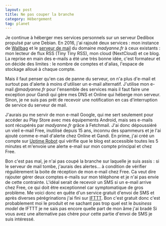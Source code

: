```yaml
---
layout: post
title: Ne pas couper la branche
category: Hébergement
tag: planet
---
```


Je continue à héberger mes services personnels sur un serveur Dedibox propulsé
par une Debian.<!-- more --> En 2016, j'ai rajouté deux services : mon instance de
[Wallbag](https://wallabag.org/fr) et le [serveur de
mail](http://blogduyax.madyanne.fr/peu-de-neuf.html) du domaine *madyanne.fr* à
ceux existants : mon lecteur de flux RSS (Tiny Tiny RSS), mon cloud (NextCloud)
et ce blog. La reprise en main des e-mails a été une très bonne idée, c'est
formateur et on décide des limites : le nombre de comptes et d'alias, l'espace
de stockage alloué à chaque compte.

Mais il faut penser qu'en cas de panne du serveur, on n'a plus d'e-mail et
surtout pas d'alerte à moins d'utiliser un e-mail alternatif. J'utilise mon
e-mail *@madyanne.fr* pour l'ensemble des services mais il faut faire une
exception pour Gandi qui gère mes DNS et Online qui héberge mon serveur. Sinon,
je ne suis pas prêt de recevoir une notification en cas d'interruption de
service du serveur de mail. 

J'aurais pu me servir de mon e-mail Google, qui me sert seulement pour
accéder au Play Store avec mes équipements Android, mais ses e-mails sont
récupérés par *madyanne.fr* grâce à Fetchmail. J'ai donc dépoussiéré un vieil
e-mail Free, inutilisé depuis 15 ans, inconnu des spammeurs et je l'ai ajouté
comme e-mail d'alerte chez Online et Gandi. En prime, j'ai créé un compte sur
[Uptime Robot](https://uptimerobot.com) qui vérifie que le blog est accessible
toutes les 5 minutes et m'envoie une alerte e-mail sur mon compte principal et
chez Free.

Bon c'est pas mal, je n'ai pas coupé la branche sur laquelle je suis assis : si
le serveur de mail tombe, j'aurais des alertes... à condition de vérifier
régulièrement la boite de réception de mon e-mail chez Free. Ca veut dire
rajouter gérer deux comptes e-mails sur mon téléphone et je n'ai pas envie de
cette contrainte. L'idéal serait de recevoir un SMS si un e-mail arrive chez
Free, ce qui doit être exceptionnel car symptomatique de gros problème. Me
voici donc en quête d'un service gratuit d'envoi de SMS et après diverses
pérégrinations j'ai fini sur [IFTTT](https://ifttt.com). Bon c'est gratuit donc
c'est probablement moi le produit et ne sachant pas trop quel est le *business
model* de IFTTT je ne sais pas encore quelle part de mon âme j'ai bradé  Si
vous avez une alternative pas chère pour cette partie d'envoi de SMS je suis
intéressé.


